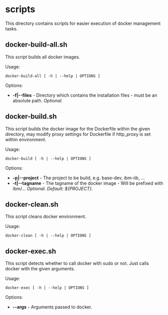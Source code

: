 # scripts

This directory contains scripts for easier execution of docker management tasks.

## docker-build-all.sh

This script builds all docker images.


Usage:

```
docker-build-all [ -h | --help | OPTIONS ]
```

Options:
  * **-f|--files** - Directory which contains the installation files - must be an absolute path. *Optional.*

## docker-build.sh

This script builds the docker image for the Dockerfile within the given directory, may modify proxy settings for Dockerfile if http_proxy is set within environment.


Usage:

```
docker-build [ -h | --help | OPTIONS ]
```

Options:
  * **-p|--project** - The project to be build, e.g. base-dev, ibm-iib, ... 
  * **-t|--tagname** - The tagname of the docker image - Will be prefixed with ibm/... *Optional. Default: ${PROJECT}.*

## docker-clean.sh

This script cleans docker environment.


Usage:

```
docker-clean [ -h | --help | OPTIONS ]
```


## docker-exec.sh

This script detects whether to call docker with sudo or not. Just calls docker with the given arguments.


Usage:

```
docker-exec [ -h | --help | OPTIONS ]
```

Options:
  * **--args** - Arguments passed to docker. 

